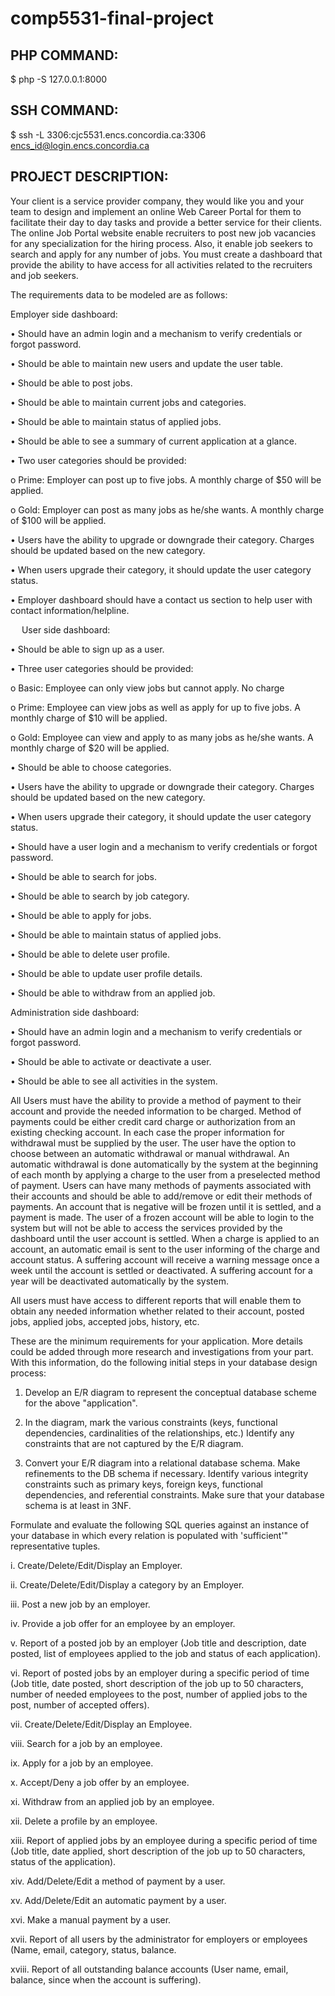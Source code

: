 # comp5531-final-project

## PHP COMMAND:

$ php -S 127.0.0.1:8000

## SSH COMMAND:

$ ssh -L 3306:cjc5531.encs.concordia.ca:3306 encs_id@login.encs.concordia.ca

## PROJECT DESCRIPTION:

Your client is a service provider company, they would like you and your team to design and implement an online Web Career Portal for them to facilitate their day to day tasks and provide a better service for their clients. The online Job Portal website enable recruiters to post new job vacancies for any specialization for the hiring process. Also, it enable job seekers to search and apply for any number of jobs. You must create a dashboard that provide the ability to have access for all activities related to the recruiters and job seekers.

The requirements data to be modeled are as follows:

Employer side dashboard:

•	Should have an admin login and a mechanism to verify credentials or forgot password.

•	Should be able to maintain new users and update the user table.

•	Should be able to post jobs.

•	Should be able to maintain current jobs and categories.

•	Should be able to maintain status of applied jobs.

•	Should be able to see a summary of current application at a glance.

•	Two user categories should be provided:

  o	Prime: Employer can post up to five jobs. A monthly charge of $50 will be applied.
  
  o	Gold: Employer can post as many jobs as he/she wants. A monthly charge of $100 will be applied.
  
•	Users have the ability to upgrade or downgrade their category. Charges should be updated based on the new category.

•	When users upgrade their category, it should update the user category status.

•	Employer dashboard should have a contact us section to help user with contact information/helpline.

 
User side dashboard:

•	Should be able to sign up as a user.

•	Three user categories should be provided:

  o	Basic: Employee can only view jobs but cannot apply. No charge
  
  o	Prime: Employee can view jobs as well as apply for up to five jobs. A monthly charge of $10 will be applied.
  
  o	Gold: Employee can view and apply to as many jobs as he/she wants. A monthly charge of $20 will be applied.
  
•	Should be able to choose categories.

•	Users have the ability to upgrade or downgrade their category. Charges should be updated based on the new category.

•	When users upgrade their category, it should update the user category status.

•	Should have a user login and a mechanism to verify credentials or forgot password.

•	Should be able to search for jobs.

•	Should be able to search by job category.

•	Should be able to apply for jobs.

•	Should be able to maintain status of applied jobs.

•	Should be able to delete user profile.

•	Should be able to update user profile details.

•	Should be able to withdraw from an applied job. 

Administration side dashboard:

•	Should have an admin login and a mechanism to verify credentials or forgot password.

•	Should be able to activate or deactivate a user.

•	Should be able to see all activities in the system.

All Users must have the ability to provide a method of payment to their account and provide the needed information to be charged. Method of payments could be either credit card charge or authorization from an existing checking account. In each case the proper information for withdrawal must be supplied by the user. The user have the option to choose between an automatic withdrawal or manual withdrawal.  An automatic withdrawal is done automatically by the system at the beginning of each month by applying a charge to the user from a preselected method of payment. Users can have many methods of payments associated with their accounts and should be able to add/remove or edit their methods of payments. An account that is negative will be frozen until it is settled, and a payment is made.  The user of a frozen account will be able to login to the system but will not be able to access the services provided by the dashboard until the user account is settled. When a charge is applied to an account, an automatic email is sent to the user informing of the charge and account status. A suffering account will receive a warning message once a week until the account is settled or deactivated. A suffering account for a year will be deactivated automatically by the system.  

All users must have access to different reports that will enable them to obtain any needed information whether related to their account, posted jobs, applied jobs, accepted jobs, history, etc. 

These are the minimum requirements for your application. More details could be added through more research and investigations from your part. With this information, do the following initial steps in your database design process:

1.	Develop an E/R diagram to represent the conceptual database scheme for the above "application".

2.	In the diagram, mark the various constraints (keys, functional dependencies, cardinalities of the relationships, etc.) Identify any constraints that are not captured by the E/R diagram.

3.	Convert your E/R diagram into a relational database schema. Make refinements to the DB schema if necessary. Identify various integrity constraints such as primary keys, foreign keys, functional dependencies, and referential constraints. Make sure that your database schema is at least in 3NF.

Formulate and evaluate the following SQL queries against an instance of your database in which every relation is populated with 'sufficient'" representative tuples.

i.	Create/Delete/Edit/Display an Employer.

ii.	Create/Delete/Edit/Display a category by an Employer.

iii.	Post a new job by an employer.

iv.	Provide a job offer for an employee by an employer.

v.	Report of a posted job by an employer (Job title and description, date posted, list of employees applied to the job and status of each application).

vi.	Report of posted jobs by an employer during a specific period of time (Job title, date posted, short description of the job up to 50 characters, number of needed employees to the post, number of applied jobs to the post, number of accepted offers).

vii.	Create/Delete/Edit/Display an Employee.

viii.	Search for a job by an employee.

ix.	Apply for a job by an employee.

x.	Accept/Deny a job offer by an employee.

xi.	Withdraw from an applied job by an employee.

xii.	Delete a profile by an employee.

xiii.	Report of applied jobs by an employee during a specific period of time (Job title, date applied, short description of the job up to 50 characters, status of the application).

xiv.	Add/Delete/Edit a method of payment by a user.

xv.	Add/Delete/Edit an automatic payment by a user.

xvi.	Make a manual payment by a user.

xvii.	Report of all users by the administrator for employers or employees (Name, email, category, status, balance.

xviii.	Report of all outstanding balance accounts (User name, email, balance, since when the account is suffering).
